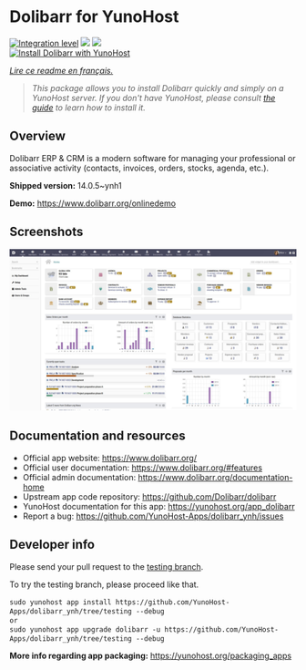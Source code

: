 <!--
N.B.: This README was automatically generated by https://github.com/YunoHost/apps/tree/master/tools/README-generator
It shall NOT be edited by hand.
-->

# Dolibarr for YunoHost

[![Integration level](https://dash.yunohost.org/integration/dolibarr.svg)](https://dash.yunohost.org/appci/app/dolibarr) ![](https://ci-apps.yunohost.org/ci/badges/dolibarr.status.svg) ![](https://ci-apps.yunohost.org/ci/badges/dolibarr.maintain.svg)  
[![Install Dolibarr with YunoHost](https://install-app.yunohost.org/install-with-yunohost.svg)](https://install-app.yunohost.org/?app=dolibarr)

*[Lire ce readme en français.](./README_fr.md)*

> *This package allows you to install Dolibarr quickly and simply on a YunoHost server.
If you don't have YunoHost, please consult [the guide](https://yunohost.org/#/install) to learn how to install it.*

## Overview

Dolibarr ERP & CRM is a modern software for managing your professional or associative activity (contacts, invoices, orders, stocks, agenda, etc.).

**Shipped version:** 14.0.5~ynh1

**Demo:** https://www.dolibarr.org/onlinedemo

## Screenshots

![](./doc/screenshots/screenshot.jpg)

## Documentation and resources

* Official app website: https://www.dolibarr.org/
* Official user documentation: https://www.dolibarr.org/#features
* Official admin documentation: https://www.dolibarr.org/documentation-home
* Upstream app code repository: https://github.com/Dolibarr/dolibarr
* YunoHost documentation for this app: https://yunohost.org/app_dolibarr
* Report a bug: https://github.com/YunoHost-Apps/dolibarr_ynh/issues

## Developer info

Please send your pull request to the [testing branch](https://github.com/YunoHost-Apps/dolibarr_ynh/tree/testing).

To try the testing branch, please proceed like that.
```
sudo yunohost app install https://github.com/YunoHost-Apps/dolibarr_ynh/tree/testing --debug
or
sudo yunohost app upgrade dolibarr -u https://github.com/YunoHost-Apps/dolibarr_ynh/tree/testing --debug
```

**More info regarding app packaging:** https://yunohost.org/packaging_apps